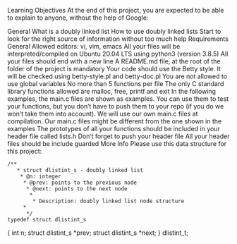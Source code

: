 Learning Objectives
At the end of this project, you are expected to be able to explain to anyone, without the help of Google:

General
What is a doubly linked list
How to use doubly linked lists
Start to look for the right source of information without too much help
Requirements
General
Allowed editors: vi, vim, emacs
All your files will be interpreted/compiled on Ubuntu 20.04 LTS using python3 (version 3.8.5)
	All your files should end with a new line
	A README.md file, at the root of the folder of the project is mandatory
	Your code should use the Betty style. It will be checked using betty-style.pl and betty-doc.pl
	You are not allowed to use global variables
	No more than 5 functions per file
	The only C standard library functions allowed are malloc, free, printf and exit
	In the following examples, the main.c files are shown as examples. You can use them to test your functions, but you don’t have to push them to your repo (if you do we won’t take them into account). We will use our own main.c files at compilation. Our main.c files might be different from the one shown in the examples
	The prototypes of all your functions should be included in your header file called lists.h
	Don’t forget to push your header file
	All your header files should be include guarded
	More Info
	Please use this data structure for this project:

	/**
	   * struct dlistint_s - doubly linked list
	    * @n: integer
	     * @prev: points to the previous node
	      * @next: points to the next node
	       *
	        * Description: doubly linked list node structure
		 * 
		  */
	typedef struct dlistint_s
{
	    int n;
	        struct dlistint_s *prev;
		    struct dlistint_s *next;
} dlistint_t;
